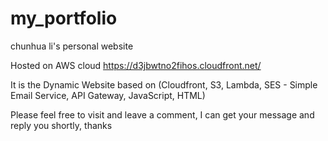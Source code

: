# my_portfolio
chunhua li's personal website

Hosted on AWS cloud https://d3jbwtno2fihos.cloudfront.net/

It is the Dynamic Website based on (Cloudfront, S3, Lambda, SES - Simple Email Service, API Gateway, JavaScript, HTML)

Please feel free to visit and leave a comment, I can get your message and reply you shortly, thanks
